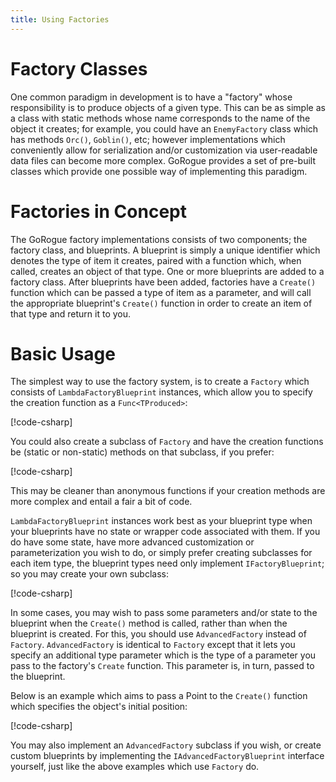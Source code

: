 ```yaml
---
title: Using Factories
---
```


# Factory Classes
One common paradigm in development is to have a "factory" whose responsibility is to produce objects of a given type.  This can be as simple as a class with static methods whose name corresponds to the name of the object it creates; for example, you could have an `EnemyFactory` class which has methods `Orc()`, `Goblin()`, etc; however implementations which conveniently allow for serialization and/or customization via user-readable data files can become more complex.  GoRogue provides a set of pre-built classes which provide one possible way of implementing this paradigm.

# Factories in Concept
The GoRogue factory implementations consists of two components; the factory class, and blueprints.  A blueprint is simply a unique identifier which denotes the type of item it creates, paired with a function which, when called, creates an object of that type.  One or more blueprints are added to a factory class.  After blueprints have been added, factories have a `Create()` function which can be passed a type of item as a parameter, and will call the appropriate blueprint's `Create()` function in order to create an item of that type and return it to you.

# Basic Usage
The simplest way to use the factory system, is to create a `Factory` which consists of `LambdaFactoryBlueprint` instances, which allow you to specify the creation function as a `Func<TProduced>`:

[!code-csharp[](../../../GoRogue.Snippets/HowTos/Factories.cs#FactoryBasicExample)]

You could also create a subclass of `Factory` and have the creation functions be (static or non-static) methods on that subclass, if you prefer:

[!code-csharp[](../../../GoRogue.Snippets/HowTos/Factories.cs#FactorySubclassExample)]

This may be cleaner than anonymous functions if your creation methods are more complex and entail a fair a bit of code.

`LambdaFactoryBlueprint` instances work best as your blueprint type when your blueprints have no state or wrapper code associated with them.  If you do have some state, have more advanced customization or parameterization you wish to do, or simply prefer creating subclasses for each item type, the blueprint types need only implement `IFactoryBlueprint`; so you may create your own subclass:

[!code-csharp[](../../../GoRogue.Snippets/HowTos/Factories.cs#FactoryCustomBlueprintExample)]

In some cases, you may wish to pass some parameters and/or state to the blueprint when the `Create()` method is called, rather than when the blueprint is created.  For this, you should use `AdvancedFactory` instead of `Factory`.  `AdvancedFactory` is identical to `Factory` except that it lets you specify an additional type parameter which is the type of a parameter you pass to the factory's `Create` function.  This parameter is, in turn, passed to the blueprint.

Below is an example which aims to pass a Point to the `Create()` function which specifies the object's initial position:

[!code-csharp[](../../../GoRogue.Snippets/HowTos/AdvancedFactories.cs#AdvancedFactoryBasicExample)]

You may also implement an `AdvancedFactory` subclass if you wish, or create custom blueprints by implementing the `IAdvancedFactoryBlueprint` interface yourself, just like the above examples which use `Factory` do.